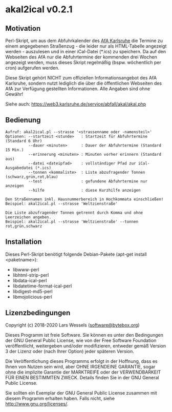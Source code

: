 # akal2ical v0.2.1

## Motivation

Perl-Skript, um aus dem Abfuhrkalender des [AfA Karlsruhe](https://www.karlsruhe.de/b4/buergerdienste/abfall.de) 
die Termine zu einem angegebenen Straßenzug - die leider nur als HTML-Tabelle angezeigt 
werden - auszulesen und in einer iCal-Datei (\*.ics) zu speichern. Da auf den Webseiten des AfA
nur die Abfuhrtermine der kommenden drei Wochen angezeigt werden, muss dieses Skript regelmäßig
(bspw. wöchentlich per cron) aufgerufen werden.

Diese Skript gehört NICHT zum offiziellen Informationsangebot des AfA Karlsruhe, sondern nutzt
lediglich die über die öffentlichen Webseiten des AfA zur Verfügung gestellten Informationen. 
Alle Angaben sind ohne Gewähr!

Siehe auch: https://web3.karlsruhe.de/service/abfall/akal/akal.php

## Bedienung

```
Aufruf: akal2ical.pl --strasse '<strassenname oder -namensteil>'
Optionen: --startzeit <stunde>   : Startzeit für Abfuhrtermine (Standard 6 Uhr)
          --dauer <minuten>      : Dauer der Abfuhrtermine (Standard 15 Min.)
          --erinnerung <minuten> : Minuten vorher erinnern (Standard aus)
          --datei <dateipfad>    : vollständiger Pfad zur iCal-Ausgabedatei (*.ics)
          --tonnen <kommaliste>  : Liste abzufragender Tonnen (schwarz,grün,rot,blau)
          --test                 : gefundene Abfuhrtermine nur anzeigen
          --hilfe                : diese Kurzhilfe anzeigen

Den Straßennamen inkl. Hausnummerbereich in Hochkommata einschließen!
Beispiel: akal2ical.pl --strasse 'Weltzienstraße'

Die Liste abzufragender Tonnen getrennt durch Komma und ohne Leerzeichen angeben.
Beispiel: akal2ical.pl --strasse 'Weltzienstraße' --tonnen rot,grün,schwarz
```

## Installation

Dieses Perl-Skript benötigt folgende Debian-Pakete (apt-get install \<paketname\>):
- libwww-perl
- libhtml-strip-perl
- libdata-ical-perl
- libdatetime-format-ical-perl
- libdigest-md5-perl
- libmojolicious-perl
  
## Lizenzbedingungen

Copyright (c) 2018-2020  Lars Wessels (software@bytebox.org)

Dieses Programm ist freie Software. Sie können es unter den Bedingungen
der GNU General Public License, wie von der Free Software Foundation
veröffentlicht, weitergeben und/oder modifizieren, entweder gemäß
Version 3 der Lizenz oder (nach Ihrer Option) jeder späteren Version.

Die Veröffentlichung dieses Programms erfolgt in der Hoffnung, dass es
Ihnen von Nutzen sein wird, aber OHNE IRGENDEINE GARANTIE, sogar ohne
die implizite Garantie der MARKTREIFE oder der VERWENDBARKEIT FÜR EINEN
BESTIMMTEN ZWECK. Details finden Sie in der GNU General Public License.

Sie sollten ein Exemplar der GNU General Public License zusammen mit diesem
Programm erhalten haben. Falls nicht, siehe <http://www.gnu.org/licenses/>.
